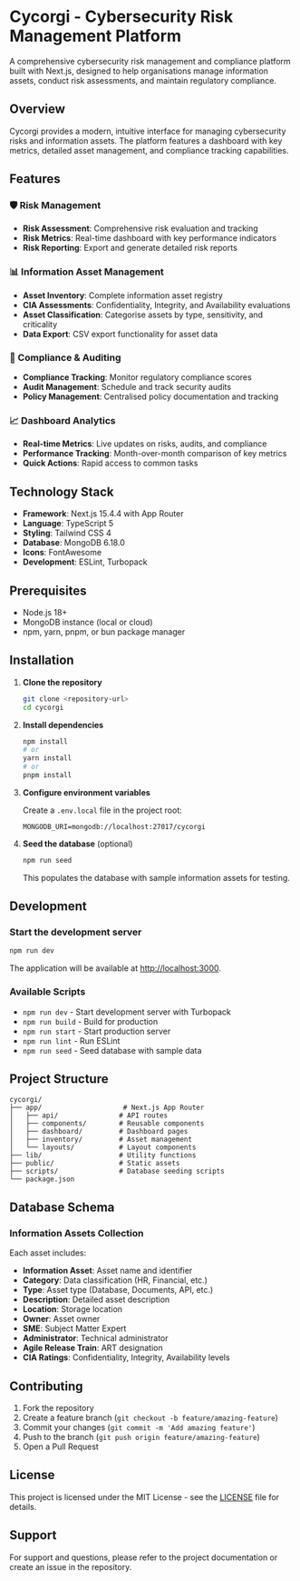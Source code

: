 # Cycorgi - Cybersecurity Risk Management Platform

A comprehensive cybersecurity risk management and compliance platform built with Next.js, designed to help organisations manage information assets, conduct risk assessments, and maintain regulatory compliance.

## Overview

Cycorgi provides a modern, intuitive interface for managing cybersecurity risks and information assets. The platform features a dashboard with key metrics, detailed asset management, and compliance tracking capabilities.

## Features

### 🛡️ Risk Management
- **Risk Assessment**: Comprehensive risk evaluation and tracking
- **Risk Metrics**: Real-time dashboard with key performance indicators
- **Risk Reporting**: Export and generate detailed risk reports

### 📊 Information Asset Management
- **Asset Inventory**: Complete information asset registry
- **CIA Assessments**: Confidentiality, Integrity, and Availability evaluations
- **Asset Classification**: Categorise assets by type, sensitivity, and criticality
- **Data Export**: CSV export functionality for asset data

### 🎯 Compliance & Auditing
- **Compliance Tracking**: Monitor regulatory compliance scores
- **Audit Management**: Schedule and track security audits
- **Policy Management**: Centralised policy documentation and tracking

### 📈 Dashboard Analytics
- **Real-time Metrics**: Live updates on risks, audits, and compliance
- **Performance Tracking**: Month-over-month comparison of key metrics
- **Quick Actions**: Rapid access to common tasks

## Technology Stack

- **Framework**: Next.js 15.4.4 with App Router
- **Language**: TypeScript 5
- **Styling**: Tailwind CSS 4
- **Database**: MongoDB 6.18.0
- **Icons**: FontAwesome
- **Development**: ESLint, Turbopack

## Prerequisites

- Node.js 18+ 
- MongoDB instance (local or cloud)
- npm, yarn, pnpm, or bun package manager

## Installation

1. **Clone the repository**
   ```bash
   git clone <repository-url>
   cd cycorgi
   ```

2. **Install dependencies**
   ```bash
   npm install
   # or
   yarn install
   # or
   pnpm install
   ```

3. **Configure environment variables**
   
   Create a `.env.local` file in the project root:
   ```env
   MONGODB_URI=mongodb://localhost:27017/cycorgi
   ```

4. **Seed the database** (optional)
   ```bash
   npm run seed
   ```
   
   This populates the database with sample information assets for testing.

## Development

### Start the development server
```bash
npm run dev
```

The application will be available at [http://localhost:3000](http://localhost:3000).

### Available Scripts

- `npm run dev` - Start development server with Turbopack
- `npm run build` - Build for production
- `npm run start` - Start production server
- `npm run lint` - Run ESLint
- `npm run seed` - Seed database with sample data

## Project Structure

```
cycorgi/
├── app/                    # Next.js App Router
│   ├── api/               # API routes
│   ├── components/        # Reusable components
│   ├── dashboard/         # Dashboard pages
│   ├── inventory/         # Asset management
│   └── layouts/           # Layout components
├── lib/                   # Utility functions
├── public/                # Static assets
├── scripts/               # Database seeding scripts
└── package.json
```

## Database Schema

### Information Assets Collection
Each asset includes:
- **Information Asset**: Asset name and identifier
- **Category**: Data classification (HR, Financial, etc.)
- **Type**: Asset type (Database, Documents, API, etc.)
- **Description**: Detailed asset description
- **Location**: Storage location
- **Owner**: Asset owner
- **SME**: Subject Matter Expert
- **Administrator**: Technical administrator
- **Agile Release Train**: ART designation
- **CIA Ratings**: Confidentiality, Integrity, Availability levels

## Contributing

1. Fork the repository
2. Create a feature branch (`git checkout -b feature/amazing-feature`)
3. Commit your changes (`git commit -m 'Add amazing feature'`)
4. Push to the branch (`git push origin feature/amazing-feature`)
5. Open a Pull Request

## License

This project is licensed under the MIT License - see the [LICENSE](LICENSE) file for details.

## Support

For support and questions, please refer to the project documentation or create an issue in the repository.
